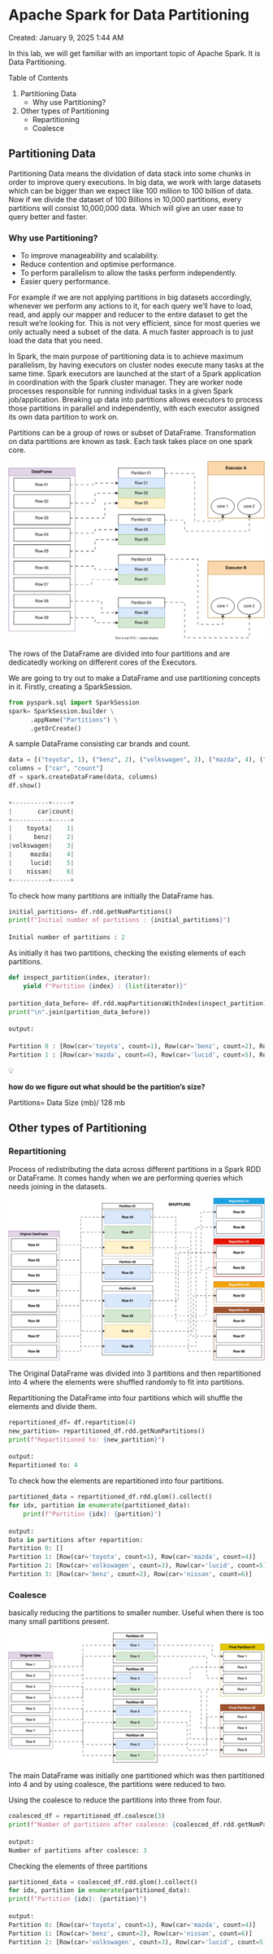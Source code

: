 # Apache Spark for Data Partitioning

Created: January 9, 2025 1:44 AM

In this lab, we will get familiar with an important topic of Apache Spark. It is Data Partitioning.

Table of Contents

1. Partitioning Data
    - Why use Partitioning?
2. Other types of Partitioning
    - Repartitioning
    - Coalesce

## Partitioning Data

Partitioning Data means the dividation of data stack into some chunks in order to improve query executions. In big data, we work with large datasets which can be bigger than we expect like 100 million to 100 billion of data. Now if we divide the dataset of 100 Billions in 10,000 partitions, every partitions will consist 10,000,000 data. Which will give an user ease to query better and faster.

### Why use Partitioning?

- To improve manageability and scalability.
- Reduce contention and optimise performance.
- To perform parallelism to allow the tasks perform independently.
- Easier query performance.

For example if we are not applying partitions in big datasets accordingly, whenever we perform any actions to it, for each query we’ll have to load, read, and apply our mapper and reducer to the entire dataset to get the result we’re looking for. This is not very efficient, since for most queries we only actually need a subset of the data. A much faster approach is to just load the data that you need.

In Spark, the main purpose of partitioning data is to achieve maximum parallelism, by having executors on cluster nodes execute many tasks at the same time. Spark executors are launched at the start of a Spark application in coordination with the Spark cluster manager. They are worker node processes responsible for running individual tasks in a given Spark job/application. Breaking up data into partitions allows executors to process those partitions in parallel and independently, with each executor assigned its own data partition to work on.

Partitions can be a group of rows or subset of DataFrame. Transformation on data partitions are known as task. Each task takes place on one spark core.

![The rows of the DataFrame are divided into four partitions and are dedicatedly working on different cores of the Executors. ](images/image01.svg)

The rows of the DataFrame are divided into four partitions and are dedicatedly working on different cores of the Executors. 

We are going to try out to make a DataFrame and use partitioning concepts in it. Firstly, creating a SparkSession.

```python
from pyspark.sql import SparkSession
spark= SparkSession.builder \
      .appName("Partitions") \
      .getOrCreate()
```

A sample DataFrame consisting car brands and count.

```python
data = [("toyota", 1), ("benz", 2), ("volkswagen", 3), ("mazda", 4), ("lucid", 5), ("nissan", 6)]
columns = ["car", "count"]
df = spark.createDataFrame(data, columns)
df.show()

+----------+-----+
|       car|count|
+----------+-----+
|    toyota|    1|
|      benz|    2|
|volkswagen|    3|
|     mazda|    4|
|     lucid|    5|
|    nissan|    6|
+----------+-----+
```

To check how many partitions are initially the DataFrame has.

```python
initial_partitions= df.rdd.getNumPartitions()
print(f"Initial number of partitions : {initial_partitions}")

Initial number of partitions : 2
```

As initially it has two partitions, checking the existing elements of each partitions.

```python
def inspect_partition(index, iterator):
	yield f"Partition {index} : {list(iterator)}"
	
partition_data_before= df.rdd.mapPartitionsWithIndex(inspect_partition).collect()
print("\n".join(partition_data_before))

output:

Partition 0 : [Row(car='toyota', count=1), Row(car='benz', count=2), Row(car='volkswagen', count=3)]
Partition 1 : [Row(car='mazda', count=4), Row(car='lucid', count=5), Row(car='nissan', count=6)]
```

<aside>
💡

**how do we figure out what should be the partition’s size?**

Partitions= Data Size (mb)/ 128 mb

</aside>

## Other types of Partitioning

### **Repartitioning**

Process of redistributing the data across different partitions in a Spark RDD or DataFrame. It comes handy when we are performing queries which needs joining in the datasets.

![The Original DataFrame was divided into 3 partitions and then repartitioned into 4 where the elements were shuffled randomly to fit into partitions.](images/image02.svg)

The Original DataFrame was divided into 3 partitions and then repartitioned into 4 where the elements were shuffled randomly to fit into partitions.

Repartitioning the DataFrame into four partitions which will shuffle the elements and divide them. 

```python
repartitioned_df= df.repartition(4)
new_partition= repartitioned_df.rdd.getNumPartitions()
print(f"Repartitioned to: {new_partition}")

output: 
Repartitioned to: 4
```

To check how the elements are repartitioned into four partitions.

```python
partitioned_data = repartitioned_df.rdd.glom().collect()
for idx, partition in enumerate(partitioned_data):
    print(f"Partition {idx}: {partition}")

output:
Data in partitions after repartition:
Partition 0: []
Partition 1: [Row(car='toyota', count=1), Row(car='mazda', count=4)]
Partition 2: [Row(car='volkswagen', count=3), Row(car='lucid', count=5)]
Partition 3: [Row(car='benz', count=2), Row(car='nissan', count=6)]
```

### **Coalesce**

basically reducing the partitions to smaller number. Useful when there is too many small partitions present.

![The main DataFrame was initially one partitioned which was then partitioned into 4 and by using coalesce, the partitions were reduced to two.](images/image03.svg)

The main DataFrame was initially one partitioned which was then partitioned into 4 and by using coalesce, the partitions were reduced to two.

Using the coalesce to reduce the partitions into three from four.

```python
coalesced_df = repartitioned_df.coalesce(3)
print(f"Number of partitions after coalesce: {coalesced_df.rdd.getNumPartitions()}")

output:
Number of partitions after coalesce: 3
```

Checking the elements of three partitions

```python
partitioned_data = coalesced_df.rdd.glom().collect()
for idx, partition in enumerate(partitioned_data):
print(f"Partition {idx}: {partition}")

output:
Partition 0: [Row(car='toyota', count=1), Row(car='mazda', count=4)]
Partition 1: [Row(car='benz', count=2), Row(car='nissan', count=6)]
Partition 2: [Row(car='volkswagen', count=3), Row(car='lucid', count=5)]
```
